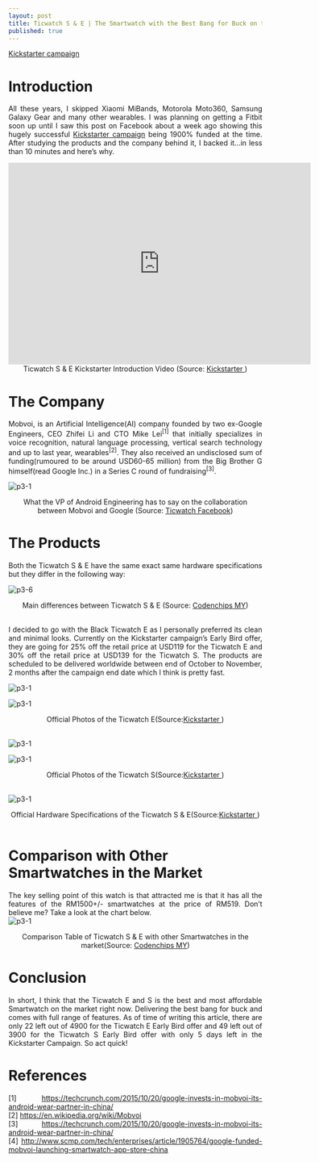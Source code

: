 ```yaml
---
layout: post
title: Ticwatch S & E | The Smartwatch with the Best Bang for Buck on the Market!
published: true
---
```


<style type="text/css">
 p {
  text-align: justify;
}

img {
    display: block;
    margin: auto;
}

iframe {
    display: block;
    margin: auto;
}
</style>
<a href="http://kck.st/2veDGbl">Kickstarter campaign</a>

# Introduction
All these years, I skipped Xiaomi MiBands, Motorola Moto360, Samsung Galaxy Gear and many other wearables. I was planning on getting a Fitbit soon up until I saw this post on Facebook about a week ago showing this hugely successful <a href="http://kck.st/2veDGbl">Kickstarter campaign</a> being 1900% funded at the time. After studying the products and the company behind it, I backed it…in less than 10 minutes and here’s why.

<iframe height="400" width="600" src="https://ksr-video.imgix.net/projects/2974380/video-797594-h264_high.mp4" frameborder="0"> </iframe>
<center>Ticwatch S & E Kickstarter Introduction Video (Source: <a href="http://kck.st/2veDGbl">Kickstarter </a>)</center>

# The Company
Mobvoi, is an ArtificiaI Intelligence(AI) company founded by two ex-Google Engineers, CEO Zhifei Li and CTO Mike Lei<sup>[1]</sup> that initially specializes in voice recognition, natural language processing, vertical search technology and up to last year, wearables<sup>[2]</sup>. They also received an undisclosed sum of funding(rumoured to be around USD60-65 million) from the Big Brother G himself(read Google Inc.) in a Series C round of fundraising<sup>[3]</sup>. 

![p3-1](/images/p3-1.png)
<center>What the VP of Android Engineering has to say on the collaboration between Mobvoi and Google (Source: <a href="https://www.facebook.com/theTicwatch/photos/a.1703193626577310.1073741828.1691150421114964/1995048850725118/?type=3&theater">Ticwatch Facebook</a>)</center>

# The Products
Both the Ticwatch S & E have the same exact same hardware specifications but they differ in the following way:

![p3-6](/images/p3-6.png)
<center>Main differences between Ticwatch S & E (Source: <a href="https://codenchips.my">Codenchips MY</a>)</center>

</br>I decided to go with the Black Ticwatch E as I personally preferred its clean and minimal looks. Currently on the Kickstarter campaign’s Early Bird offer, they are going for 25% off the retail price at USD119 for the Ticwatch E and 30% off the retail price at USD139 for the Ticwatch S. The products are scheduled to be delivered worldwide between end of October to November, 2 months after the campaign end date which I think is pretty fast.

![p3-1](/images/p3-2a.png)

![p3-1](/images/p3-2b.png)
<center>Official Photos of the Ticwatch E(Source:<a href="http://kck.st/2veDGbl">Kickstarter </a>)</center></br>

![p3-1](/images/p3-3a.png)

![p3-1](/images/p3-3b.png)
<center>Official Photos of the Ticwatch S(Source:<a href="http://kck.st/2veDGbl">Kickstarter </a>)</center></br>

![p3-1](/images/p3-4.png)
<center>Official Hardware Specifications of the Ticwatch S & E(Source:<a href="http://kck.st/2veDGbl">Kickstarter </a>)</center></br>

# Comparison with Other Smartwatches in the Market
The key selling point of this watch is that attracted me is that it has all the features of the RM1500+/- smartwatches at the price of RM519. Don’t believe me? Take a look at the chart below.
![p3-1](/images/p3-5.png)
<center>Comparison Table of Ticwatch S & E with other Smartwatches in the market(Source: <a href="https://codenchips.my">Codenchips MY</a>)</center>

# Conclusion
In short, I think that the Ticwatch E and S is the best and most affordable Smartwatch on the market right now. Delivering the best bang for buck and comes with full range of features. As of time of writing this article, there are only 22 left out of 4900 for the Ticwatch E Early Bird offer and 49 left out of 3900 for the Ticwatch S Early Bird offer with only 5 days left in the Kickstarter Campaign. So act quick!


# References
[1] https://techcrunch.com/2015/10/20/google-invests-in-mobvoi-its-android-wear-partner-in-china/ </br>
[2] https://en.wikipedia.org/wiki/Mobvoi </br>
[3] https://techcrunch.com/2015/10/20/google-invests-in-mobvoi-its-android-wear-partner-in-china/ </br>
[4] http://www.scmp.com/tech/enterprises/article/1905764/google-funded-mobvoi-launching-smartwatch-app-store-china


